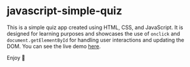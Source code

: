 # javascript-simple-quiz

This is a simple quiz app created using HTML, CSS, and JavaScript. It is designed for learning purposes and showcases the use of `onclick` and `document.getElementById` for handling user interactions and updating the DOM. You can see the live demo [here](https://tapiwamlame/javascript/simple-quiz/).

Enjoy 🚀
